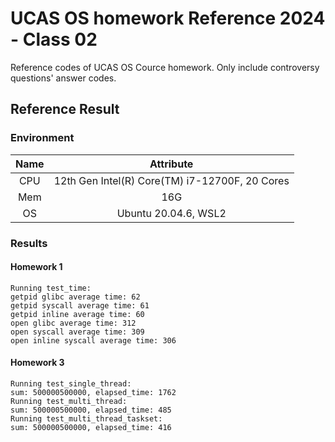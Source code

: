 # UCAS OS homework Reference 2024 - Class 02

Reference codes of UCAS OS Cource homework. Only include controversy questions' answer codes.

## Reference Result

### Environment

|Name|Attribute|
|:-:|:-:|
|CPU|12th Gen Intel(R) Core(TM) i7-12700F, 20 Cores|
|Mem|16G|
|OS|Ubuntu 20.04.6, WSL2|

### Results

#### Homework 1

```
Running test_time:
getpid glibc average time: 62
getpid syscall average time: 61
getpid inline average time: 60
open glibc average time: 312
open syscall average time: 309
open inline syscall average time: 306
```

#### Homework 3

```
Running test_single_thread:
sum: 500000500000, elapsed_time: 1762
Running test_multi_thread:
sum: 500000500000, elapsed_time: 485
Running test_multi_thread_taskset:
sum: 500000500000, elapsed_time: 416
```